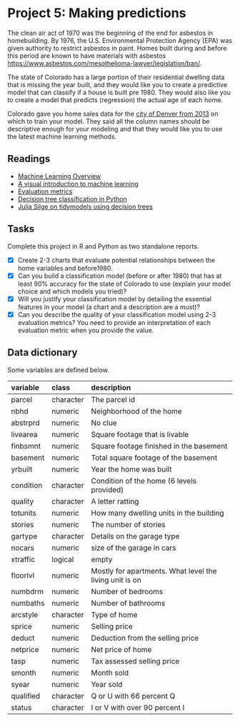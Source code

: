 # Project 5: Making predictions

The clean air act of 1970 was the beginning of the end for asbestos in homebuilding. By 1976, the U.S. Environmental Protection Agency (EPA) was given authority to restrict asbestos in paint. Homes built during and before this period are known to have materials with asbestos https://www.asbestos.com/mesothelioma-lawyer/legislation/ban/.

The state of Colorado has a large portion of their residential dwelling data that is missing the year built, and they would like you to create a predictive model that can classify if a house is built pre 1980. They would also like you to create a model that predicts (regression) the actual age of each home.

Colorado gave you home sales data for the [city of Denver from 2013](https://www.denvergov.org/opendata/dataset/city-and-county-of-denver-real-property-sales-book-2013) on which to train your model. They said all the column names should be descriptive enough for your modeling and that they would like you to use the latest machine learning methods.

## Readings

- [Machine Learning Overview](https://byuistats.github.io/CSE250-Hathaway/course-materials/machine-learning/)
- [A visual introduction to machine learning](http://www.r2d3.us/visual-intro-to-machine-learning-part-1/)
- [Evaluation metrics](https://ranvir.xyz/blog/how-to-evaluate-your-machine-learning-model-like-a-pro-metrics/)
- [Decision tree classification in Python](https://www.datacamp.com/community/tutorials/decision-tree-classification-python)
- [Julia Silge on tidymodels using decision trees](https://juliasilge.com/blog/wind-turbine/)

## Tasks

Complete this project in R and Python as two standalone reports.

- [x] Create 2-3 charts that evaluate potential relationships between the home variables and before1980.
- [x] Can you build a classification model (before or after 1980) that has at least 90% accuracy for the state of Colorado to use (explain your model choice and which models you tried)?
- [x] Will you justify your classification model by detailing the essential features in your model (a chart and a description are a must)?
- [x] Can you describe the quality of your classification model using 2-3 evaluation metrics? You need to provide an interpretation of each evaluation metric when you provide the value.

## Data dictionary

Some variables are defined below.

|variable  |class     |description                                              |
|:---------|:---------|:--------------------------------------------------------|
|parcel    |character |The parcel id                                            |
|nbhd      |numeric   |Neighborhood of the home                                  |
|abstrprd  |numeric   |No clue                                                  |
|livearea  |numeric   |Square footage that is livable                          |
|finbsmnt  |numeric   |Square footage finished in the basement                  |
|basement  |numeric   |Total square footage of the basement                     |
|yrbuilt   |numeric   |Year the home was built                                  |
|condition |character |Condition of the home (6 levels provided)                |
|quality   |character |A letter ratting                                         |
|totunits  |numeric   |How many dwelling units in the building                  |
|stories   |numeric   |The number of stories                                    |
|gartype   |character |Details on the garage type                               |
|nocars    |numeric   |size of the garage in cars                               |
|xtraffic  |logical   |empty                                                    |
|floorlvl  |numeric   |Mostly for apartments.  What level the living unit is on |
|numbdrm   |numeric   |Number of bedrooms                                       |
|numbaths  |numeric   |Number of bathrooms                                      |
|arcstyle  |character |Type of home                                             |
|sprice    |numeric   |Selling price                                            |
|deduct    |numeric   |Deduction from the selling price                         |
|netprice  |numeric   |Net price of home                                        |
|tasp      |numeric   |Tax assessed selling price                                |
|smonth    |numeric   |Month sold                                               |
|syear     |numeric   |Year sold                                                |
|qualified |character |Q or U with 66 percent Q                                 |
|status    |character |I or V with over 90 percent I                            |

